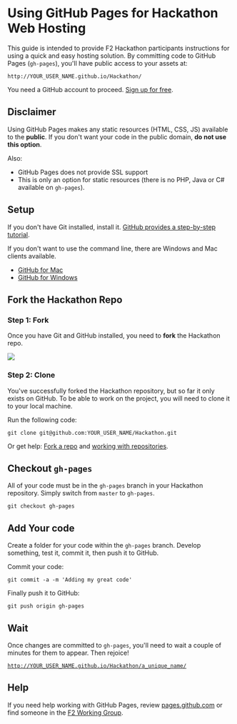 # Using GitHub Pages for Hackathon Web Hosting

This guide is intended to provide F2 Hackathon participants instructions for using a quick and easy hosting solution. By committing code to GitHub Pages (`gh-pages`), you'll have public access to your assets at:

`http://YOUR_USER_NAME.github.io/Hackathon/`

You need a GitHub account to proceed. [Sign up for free](https://github.com/signup/free).

## Disclaimer

Using GitHub Pages makes any static resources (HTML, CSS, JS) available to the **public**. If you don't want your code in the public domain, **do not use this option**.

Also:

* GitHub Pages does not provide SSL support
* This is only an option for static resources (there is no PHP, Java or C# available on `gh-pages`).

## Setup

If you don't have Git installed, install it. [GitHub provides a step-by-step tutorial](https://help.github.com/articles/set-up-git).

If you don't want to use the command line, there are Windows and Mac clients available.

* [GitHub for Mac](http://mac.github.com/)
* [GitHub for Windows](http://windows.github.com/)

## Fork the Hackathon Repo


### Step 1: Fork

Once you have Git and GitHub installed, you need to **fork** the Hackathon repo.  

![](https://github-images.s3.amazonaws.com/help/Bootcamp-Fork.png)

### Step 2: Clone

You've successfully forked the Hackathon repository, but so far it only exists on GitHub. To be able to work on the project, you will need to clone it to your local machine.

Run the following code:

`git clone git@github.com:YOUR_USER_NAME/Hackathon.git`

Or get help: [Fork a repo](https://help.github.com/articles/fork-a-repo) and [working with repositories](https://help.github.com/articles/working-with-repositories).

## Checkout `gh-pages`

All of your code must be in the `gh-pages` branch in your Hackathon repository. Simply switch from `master` to `gh-pages`.

`git checkout gh-pages`

## Add Your code

Create a folder for your code within the `gh-pages` branch. Develop something, test it, commit it, then push it to GitHub.

Commit your code:

`git commit -a -m 'Adding my great code'`

Finally push it to GitHub:

`git push origin gh-pages`

## Wait 

Once changes are committed to `gh-pages`, you'll need to wait a couple of minutes for them to appear. Then rejoice!

[`http://YOUR_USER_NAME.github.io/Hackathon/a_unique_name/`](http://YOUR_USER_NAME.github.io.github.io/Hackathon/)

## Help

If you need help working with GitHub Pages, review [pages.github.com](http://pages.github.com/) or find someone in the [F2 Working Group](mailto:BLD-F2WorkingGroup@markit.com).
